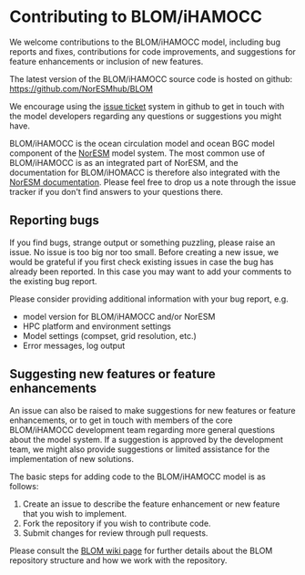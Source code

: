 # Contributing to BLOM/iHAMOCC
We welcome contributions to the BLOM/iHAMOCC model, including bug reports and fixes, contributions for code improvements, and suggestions for feature enhancements or inclusion of new features.

The latest version of the BLOM/iHAMOCC source code is hosted on github:
https://github.com/NorESMhub/BLOM

We encourage using the [issue ticket](https://github.com/NorESMhub/BLOM/issues) system in github to get in touch with the model developers regarding any questions or suggestions you might have.

BLOM/iHAMOCC is the ocean circulation model and ocean BGC model component of the [NorESM](https://github.com/NorESMhub/NorESM) model system. The most common use of BLOM/iHAMOCC is as an integrated part of NorESM, and the documentation for BLOM/iHOMACC is therefore also integrated with the [NorESM documentation](https://noresm-docs.readthedocs.io/en/latest/index.html). Please feel free to drop us a note through the issue tracker if you don't find answers to your questions there.

## Reporting bugs
If you find bugs, strange output or something puzzling, please raise an issue. No issue is too big nor too small. Before creating a new issue, we would be grateful if you first check existing issues in case the bug has already been reported. In this case you may want to add your comments to the existing bug report.

Please consider providing additional information with your bug report, e.g.
- model version for BLOM/iHAMOCC and/or NorESM
- HPC platform and environment settings
- Model settings (compset, grid resolution, etc.)
- Error messages, log output

## Suggesting new features or feature enhancements
An issue can also be raised to make suggestions for new features or feature enhancements, or to get in touch with members of the core BLOM/iHAMOCC development team regarding more general questions about the model system. If a suggestion is approved by the development team, we might also provide suggestions or limited assistance for the implementation of new solutions.

The basic steps for adding code to the BLOM/iHAMOCC model is as follows:
1. Create an issue to describe the feature enhancement or new feature that you wish to implement.
2. Fork the repository if you wish to contribute code.
3. Submit changes for review through pull requests.

Please consult the [BLOM wiki page](https://github.com/NorESMhub/BLOM/wiki) for further details about the BLOM repository structure and how we work with the repository.

